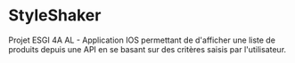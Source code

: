 # StyleShaker
Projet ESGI 4A AL - Application IOS permettant de d'afficher une liste de produits depuis une API en se basant sur des critères saisis par l'utilisateur.
